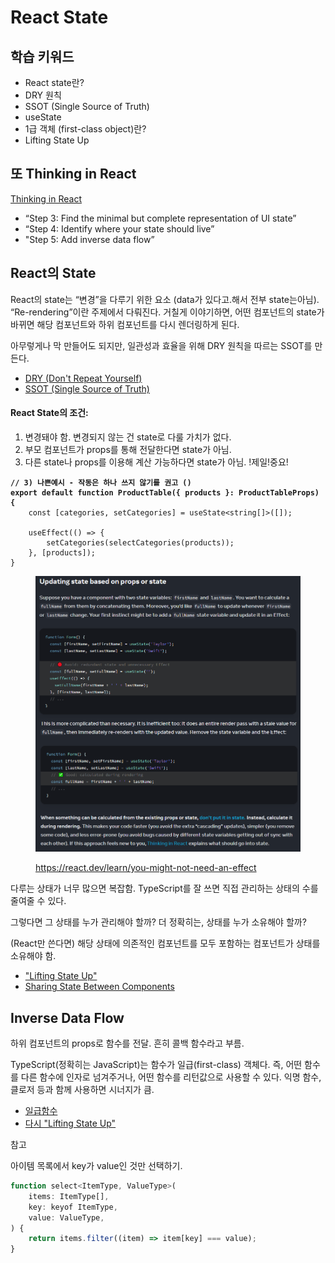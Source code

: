 # React State

## 학습 키워드

* React state란?
* DRY 원칙
* SSOT (Single Source of Truth)
* useState
* 1급 객체 (first-class object)란?
* Lifting State Up

## 또 Thinking in React

[Thinking in React](https://beta.reactjs.org/learn/thinking-in-react)

* “Step 3: Find the minimal but complete representation of UI state”
* “Step 4: Identify where your state should live”
* "Step 5: Add inverse data flow”

## React의 State

React의 state는 “변경”을 다루기 위한 요소 (data가 있다고.해서 전부 state는아님). “Re-rendering”이란 주제에서 다뤄진다. 거칠게 이야기하면, 어떤 컴포넌트의 state가 바뀌면 해당 컴포넌트와 하위 컴포넌트를 다시 렌더링하게 된다.

아무렇게나 막 만들어도 되지만, 일관성과 효율을 위해 DRY 원칙을 따르는 SSOT를 만든다.

* [DRY (Don't Repeat Yourself)](https://ko.wikipedia.org/wiki/%EC%A4%91%EB%B3%B5%EB%B0%B0%EC%A0%9C)
* [SSOT (Single Source of Truth)](https://ko.wikipedia.org/wiki/%EB%8B%A8%EC%9D%BC\_%EC%A7%84%EC%8B%A4\_%EA%B3%B5%EA%B8%89%EC%9B%90)

#### React State의 조건:

1. 변경돼야 함. 변경되지 않는 건 state로 다룰 가치가 없다.
2. 부모 컴포넌트가 props를 통해 전달한다면 state가 아님.
3. 다른 state나 props를 이용해 계산 가능하다면 state가 아님. !제일!중요!

<pre class="language-typescript"><code class="lang-typescript"><strong>// 3) 나쁜예시 - 작동은 하나 쓰지 않기를 권고 ()
</strong><strong>export default function ProductTable({ products }: ProductTableProps) {
</strong>    const [categories, setCategories] = useState&#x3C;string[]>([]);

    useEffect(() => {
        setCategories(selectCategories(products));
    }, [products]);
}
</code></pre>

<figure><img src="../.gitbook/assets/image.png" alt=""><figcaption><p><a href="https://react.dev/learn/you-might-not-need-an-effect">https://react.dev/learn/you-might-not-need-an-effect</a></p></figcaption></figure>

다루는 상태가 너무 많으면 복잡함. TypeScript를 잘 쓰면 직접 관리하는 상태의 수를 줄여줄 수 있다.

그렇다면 그 상태를 누가 관리해야 할까? 더 정확히는, 상태를 누가 소유해야 할까?

(React만 쓴다면) 해당 상태에 의존적인 컴포넌트를 모두 포함하는 컴포넌트가 상태를 소유해야 함.

* ["Lifting State Up"](https://ko.reactjs.org/docs/lifting-state-up.html)
* [Sharing State Between Components ](https://beta.reactjs.org/learn/sharing-state-between-components)

## Inverse Data Flow

하위 컴포넌트의 props로 함수를 전달. 흔히 콜백 함수라고 부름.

TypeScript(정확히는 JavaScript)는 함수가 일급(first-class) 객체다. 즉, 어떤 함수를 다른 함수에 인자로 넘겨주거나, 어떤 함수를 리턴값으로 사용할 수 있다. 익명 함수, 클로저 등과 함께 사용하면 시너지가 큼.

* [일급함수](https://developer.mozilla.org/ko/docs/Glossary/First-class\_Function)
* [다시 "Lifting State Up"](https://ko.reactjs.org/docs/lifting-state-up.html)

참고

아이템 목록에서 key가 value인 것만 선택하기.

```javascript
function select<ItemType, ValueType>(
	items: ItemType[],
	key: keyof ItemType,
	value: ValueType,
) {
	return items.filter((item) => item[key] === value);
}
```













##
